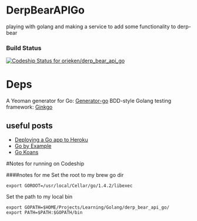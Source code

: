 # DerpBearAPIGo

playing with golang and making a service to add some functionality to derp-bear

### Build Status

[ ![Codeship Status for orieken/derp_bear_api_go](https://codeship.com/projects/7f537d00-cd10-0132-f567-767651b3a193/status?branch=master)](https://codeship.com/projects/76218)


# Deps

A Yeoman generator for Go: [Generator-go](https://www.npmjs.com/package/generator-go)
BDD-style Golang testing framework: [Ginkgo](http://onsi.github.io/ginkgo/)

## useful posts

* [Deploying a Go app to Heroku](https://mmcgrana.github.io/2012/09/getting-started-with-go-on-heroku.html)
* [Go by Example](https://gobyexample.com/)
* [Go Koans](https://github.com/cdarwin/go-koans)


#Notes for running on Codeship


####notes for me
Set the root to my brew go dir

```
export GOROOT=/usr/local/Cellar/go/1.4.2/libexec
```

Set the path to my local bin

```
export GOPATH=$HOME/Projects/Learning/Golang/derp_bear_api_go/
export PATH=$PATH:$GOPATH/bin
```